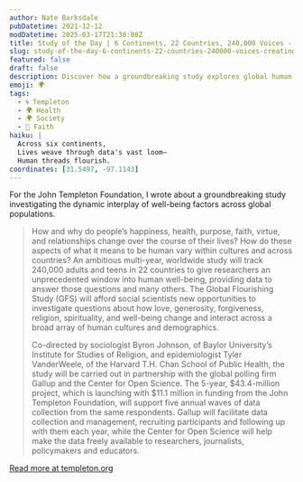 ```yaml
---
author: Nate Barksdale
pubDatetime: 2021-12-12
modDatetime: 2025-03-17T21:38:08Z
title: Study of the Day | 6 Continents, 22 Countries, 240,000 Voices - Creating an Unprecedented Window on How Humans Can Flourish and Change
slug: study-of-the-day-6-continents-22-countries-240000-voices-creating-an-unprecedented-window-on-how-humans-can-flourish-and-change
featured: false
draft: false
description: Discover how a groundbreaking study explores global human well-being through the diverse lenses of 240,000 individuals from 22 countries.
emoji: 🌍
tags:
  - 🌀 Templeton
  - 🌍 Health
  - 🌍 Society
  - 🙏 Faith
haiku: |
  Across six continents,  
  Lives weave through data's vast loom—  
  Human threads flourish.
coordinates: [31.5497, -97.1143]
---
```


For the John Templeton Foundation, I wrote about a groundbreaking study investigating the dynamic interplay of well-being factors across global populations.

> How and why do people’s happiness, health, purpose, faith, virtue, and relationships change over the course of their lives? How do these aspects of what it means to be human vary within cultures and across countries? An ambitious multi-year, worldwide study will track 240,000 adults and teens in 22 countries to give researchers an unprecedented window into human well-being, providing data to answer those questions and many others. The Global Flourishing Study (GFS) will afford social scientists new opportunities to investigate questions about how love, generosity, forgiveness, religion, spirituality, and well-being change and interact across a broad array of human cultures and demographics.
>
> Co-directed by sociologist Byron Johnson, of Baylor University’s Institute for Studies of Religion, and epidemiologist Tyler VanderWeele, of the Harvard T.H. Chan School of Public Health, the study will be carried out in partnership with the global polling firm Gallup and the Center for Open Science. The 5-year, $43.4-million project, which is launching with $11.1 million in funding from the John Templeton Foundation, will support five annual waves of data collection from the same respondents. Gallup will facilitate data collection and management, recruiting participants and following up with them each year, while the Center for Open Science will help make the data freely available to researchers, journalists, policymakers and educators.

[Read more at templeton.org](https://www.templeton.org/news/6-continents-22-countries-240000-voices-creating-an-unprecedented-window-on-how-humans-can-flourish-and-change)
